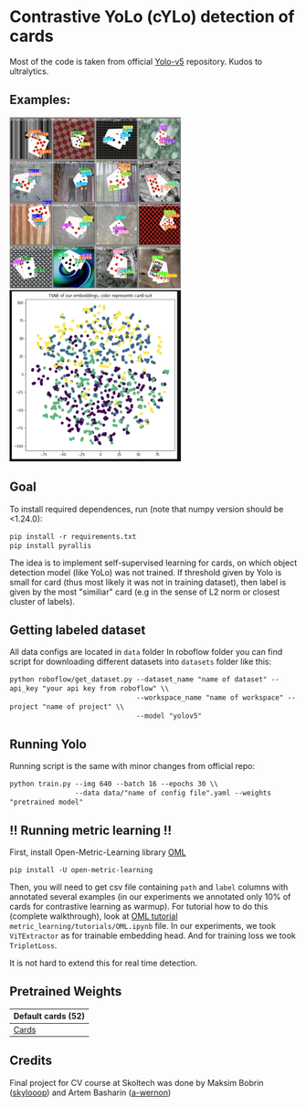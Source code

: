 # Contrastive YoLo (cYLo) detection of cards

Most of the code is taken from official [Yolo-v5](https://github.com/ultralytics/yolov5) repository. Kudos to ultralytics.

## Examples:
<img src="val_batch0_pred.jpg" width="300" height="300"> <img src="embedding_example.png" width="300" height="300">

## Goal
To install required dependences, run (note that numpy version should be <1.24.0):
```
pip install -r requirements.txt
pip install pyrallis
```

The idea is to implement self-supervised learning for cards, on which object detection model (like YoLo) was not trained. If threshold given by Yolo is small for card (thus most likely it was not in training dataset), then label is given by the most "similiar" card (e.g in the sense of L2 norm or closest cluster of labels).

## Getting labeled dataset
All data configs are located in `data` folder
In roboflow folder you can find script for downloading different datasets into `datasets` folder like this:

```
python roboflow/get_dataset.py --dataset_name "name of dataset" --api_key "your api key from roboflow" \\
                               --workspace_name "name of workspace" --project "name of project" \\
                               --model "yolov5"
```

## Running Yolo

Running script is the same with minor changes from official repo:

```
python train.py --img 640 --batch 16 --epochs 30 \\
                --data data/"name of config file".yaml --weights "pretrained model"
```

## !! Running metric learning !!
First, install Open-Metric-Learning library [OML](https://github.com/OML-Team/open-metric-learning)
```
pip install -U open-metric-learning
```
Then, you will need to get csv file containing `path` and `label` columns with annotated several examples (in our experiments we annotated only 10% of cards for contrastive learning as warmup).
For tutorial how to do this (complete walkthrough), look at [OML tutorial](https://github.com/skylooop/CYLo_cards-Detection/blob/master/metric_learning/tutorials/OML.ipynb) `metric_learning/tutorials/OML.ipynb` file. In our experiments, we took `ViTExtractor` as for trainable embedding head. And for training loss we took `TripletLoss`.

It is not hard to extend this for real time detection. 
## Pretrained Weights

| Default cards (52)  |
| ------------------- |
| [Cards](https://drive.google.com/file/d/1mdOGq-HdlIKMlzUMJzcpOw3FR3lDQTa_/view?usp=sharing)|

## Credits
Final project for CV course at Skoltech was done by Maksim Bobrin ([skylooop](https://github.com/skylooop)) and Artem Basharin ([a-wernon](https://github.com/a-wernon))